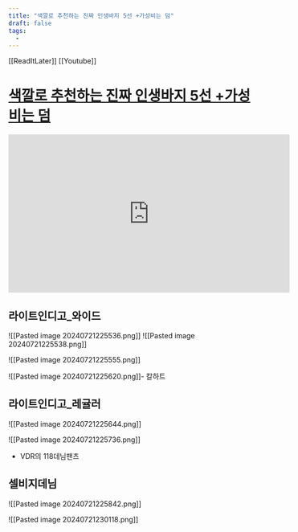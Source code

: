 ```yaml
---
title: "색깔로 추천하는 진짜 인생바지 5선 +가성비는 덤"
draft: false
tags:
  - 
---
```

 

[[ReadItLater]] [[Youtube]]

# [색깔로 추천하는 진짜 인생바지 5선 +가성비는 덤](https://www.youtube.com/watch?v=YUaTgShgAqs)

<iframe width="560" height="315" src="https://www.youtube-nocookie.com/embed/YUaTgShgAqs" title="YouTube video player" frameborder="0" allow="accelerometer; autoplay; clipboard-write; encrypted-media; gyroscope; picture-in-picture" allowfullscreen></iframe>

## 라이트인디고_와이드
<!--⚠️Imgur upload failed, check dev console-->

![[Pasted image 20240721225536.png]]<!--⚠️Imgur upload failed, check dev console-->
![[Pasted image 20240721225538.png]]

<!--⚠️Imgur upload failed, check dev console-->
![[Pasted image 20240721225555.png]]

<!--⚠️Imgur upload failed, check dev console-->
![[Pasted image 20240721225620.png]]- 칼하트


## 라이트인디고_레귤러
<!--⚠️Imgur upload failed, check dev console-->
![[Pasted image 20240721225644.png]]
<!--⚠️Imgur upload failed, check dev console-->
![[Pasted image 20240721225736.png]]
- VDR의 118데님팬츠

## 셀비지데님

![[Pasted image 20240721225842.png]]

![[Pasted image 20240721230118.png]]


